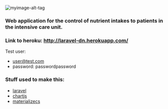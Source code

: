 ![myimage-alt-tag](http://laravel-dn.herokuapp.com/img/logo.png)

### Web application for the control of nutrient intakes to patients in the intensive care unit.

### Link to heroku: http://laravel-dn.herokuapp.com/

Test user: 
* user@test.com 
* password: passwordpassword
  
### Stuff used to make this:

 * [laravel](https://laravel.com/)
 * [chartjs](http://www.chartjs.org/)
 * [materializecs](https://github.com/dogfalo/materialize/)

